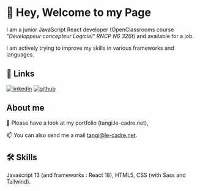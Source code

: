 
# 👋 Hey, Welcome to my Page

I am a junior JavaScript React developer (OpenClassrooms course *"Développeur concepteur Logiciel" RNCP N6 326t*) and available for a job.

I am actively trying to improve my skills in various frameworks and languages.

## 🔗 Links
[![linkedin](https://img.shields.io/badge/linkedin-0A66C2?style=for-the-badge&logo=linkedin&logoColor=white)](https://www.linkedin.com/in/tangi-le-cadre/)
[![github](https://img.shields.io/badge/github-000?style=for-the-badge&logo=github&logoColor=white)](https://github.com/TangiLC/)
## About me

🎨 Please have a look at my portfolio (tangi.le-cadre.net), 

📫 You can also send me a mail [tangi@le-cadre.net](mailto:tangi@le-cadre.net).

## 🛠 Skills
Javascript 13 (and frameworks : React 18), HTML5, CSS (with Sass and Tailwind).
